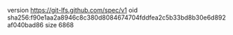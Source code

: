 version https://git-lfs.github.com/spec/v1
oid sha256:f90e1aa2a8946c8c380d8084674704fddfea2c5b33bd8b30e6d892af040bad86
size 6868
